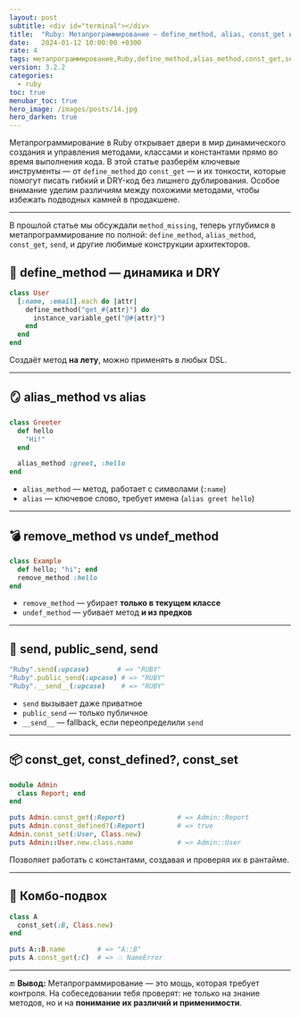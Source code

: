 ```yaml
---
layout: post
subtitle: <div id="terminal"></div>
title:  "Ruby: Метапрограммирование — define_method, alias, const_get и send без сюрпризов"
date:   2024-01-12 10:00:00 +0300
rate: 4
tags: метапрограммирование,Ruby,define_method,alias_method,const_get,send
version: 3.2.2
categories:
  - ruby
toc: true
menubar_toc: true
hero_image: /images/posts/14.jpg
hero_darken: true
---
```

Метапрограммирование в Ruby открывает двери в мир динамического создания и управления методами, классами и константами прямо во время выполнения кода. В этой статье разберём ключевые инструменты — от `define_method` до `const_get` — и их тонкости, которые помогут писать гибкий и DRY-код без лишнего дублирования. Особое внимание уделим различиям между похожими методами, чтобы избежать подводных камней в продакшене.

---
В прошлой статье мы обсуждали `method_missing`, теперь углубимся в метапрограммирование по полной: `define_method`, `alias_method`, `const_get`, `send`, и другие любимые конструкции архитекторов.

## 🧱 define_method — динамика и DRY

```ruby
class User
  [:name, :email].each do |attr|
    define_method("get_#{attr}") do
      instance_variable_get("@#{attr}")
    end
  end
end
````

Создаёт метод **на лету**, можно применять в любых DSL.

---

## 🪞 alias\_method vs alias

```ruby
class Greeter
  def hello
    "Hi!"
  end

  alias_method :greet, :hello
end
```

* `alias_method` — метод, работает с символами (`:name`)
* `alias` — ключевое слово, требует имена (`alias greet hello`)

---

## 💣 remove\_method vs undef\_method

```ruby
class Example
  def hello; "hi"; end
  remove_method :hello
end
```

* `remove_method` — убирает **только в текущем классе**
* `undef_method` — убивает метод **и из предков**

---

## 🎯 send, public\_send, **send**

```ruby
"Ruby".send(:upcase)       # => "RUBY"
"Ruby".public_send(:upcase) # => "RUBY"
"Ruby".__send__(:upcase)    # => "RUBY"
```

* `send` вызывает даже приватное
* `public_send` — только публичное
* `__send__` — fallback, если переопределили `send`

---

## 📦 const\_get, const\_defined?, const\_set

```ruby
module Admin
  class Report; end
end

puts Admin.const_get(:Report)             # => Admin::Report
puts Admin.const_defined?(:Report)        # => true
Admin.const_set(:User, Class.new)
puts Admin::User.new.class.name           # => Admin::User
```

Позволяет работать с константами, создавая и проверяя их в рантайме.

---

## 🧨 Комбо-подвох

```ruby
class A
  const_set(:B, Class.new)
end

puts A::B.name        # => "A::B"
puts A.const_get(:C)  # => 💥 NameError
```

---

🔚 **Вывод:**
Метапрограммирование — это мощь, которая требует контроля. На собеседовании тебя проверят: не только на знание методов, но и на **понимание их различий и применимости**.
